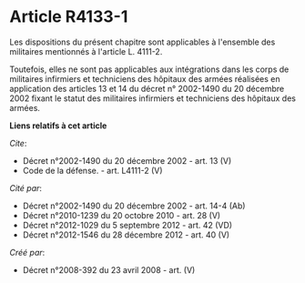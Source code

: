 # Article R4133-1

Les dispositions du présent chapitre sont applicables à l'ensemble des militaires mentionnés à l'article L. 4111-2. 

Toutefois, elles ne sont pas applicables aux intégrations dans les corps de militaires infirmiers et techniciens des hôpitaux
des armées réalisées en application des articles 13 et 14 du décret n° 2002-1490 du 20 décembre 2002 fixant le statut des
militaires infirmiers et techniciens des hôpitaux des armées.

**Liens relatifs à cet article**

_Cite_:

  - Décret n°2002-1490 du 20 décembre 2002 - art. 13 (V)
  - Code de la défense. - art. L4111-2 (V)

_Cité par_:

  - Décret n°2002-1490 du 20 décembre 2002 - art. 14-4 (Ab)
  - Décret n°2010-1239 du 20 octobre 2010 - art. 28 (V)
  - Décret n°2012-1029 du 5 septembre 2012 - art. 42 (VD)
  - Décret n°2012-1546 du 28 décembre 2012 - art. 40 (V)

_Créé par_:

  - Décret n°2008-392 du 23 avril 2008 - art. (V)
